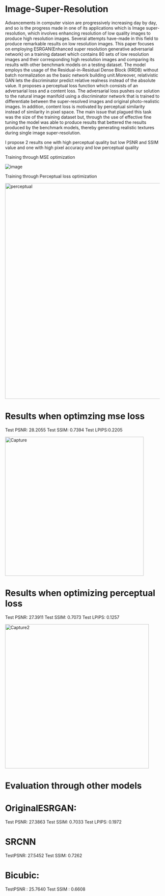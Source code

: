 # Image-Super-Resolution
Advancements in computer vision are progressively increasing day by day, and so is the
progress made in one of its applications which is Image super-resolution, which involves
enhancing resolution of low quality images to produce high resolution images. Several
attempts have-made in this field to produce remarkable results on low resolution
images.
This paper focuses on employing ESRGAN(Enhanced super resolution generative
adversarial network) on a training dataset which contains 80 sets of low resolution
images and their corresponding high resolution images and comparing its results with
other benchmark models on a testing dataset. The model employs the usage of the
Residual-in-Residual Dense Block (RRDB) without batch normalization as the basic
network building unit.Moreover, relativistic GAN lets the discriminator predict relative
realness instead of the absolute value. It proposes a perceptual loss function which
consists of an adversarial loss and a content loss. The adversarial loss pushes our
solution to the natural image manifold using a discriminator network that is trained to
differentiate between the super-resolved images and original photo-realistic images. In
addition, content loss is motivated by perceptual similarity instead of similarity in pixel
space.
The main issue that plagued this task was the size of the training dataset but, through
the use of effective fine tuning the model was able to produce results that bettered the
results produced by the benchmark models, thereby generating realistic textures during
single image super-resolution.


I propose 2 results one with high perceptual quality but low PSNR and SSIM value and one with high pixel accuracy and low perceptual quality


Training through MSE optimization

![image](https://github.com/user-attachments/assets/3b44f276-fb42-4a4e-a92d-5a4a0600d75a)

Training through Perceptual loss optimization

<img width="700" alt="perceptual" src="https://github.com/user-attachments/assets/f1085e13-8210-4274-aace-c3b10a00ed3d" />


# Results when optimzing mse loss
Test PSNR: 28.2055
Test SSIM: 0.7394
Test LPIPS:0.2205



<img width="451" alt="Capture" src="https://github.com/user-attachments/assets/4f7fc105-9fa1-4c3b-8616-6fed51b5c517" />







# Results when optimizing perceptual loss
Test PSNR: 27.3911
Test SSIM: 0.7073
Test LPIPS: 0.1257


<img width="468" alt="Capture2" src="https://github.com/user-attachments/assets/5f475a68-0747-403e-afa8-3d52b00c566e" />


# Evaluation through other models

# OriginalESRGAN:
Test PSNR: 27.3863
Test SSIM: 0.7033
Test LPIPS: 0.1972

# SRCNN
TestPSNR: 27.5452
Test SSIM: 0.7262

# Bicubic:
TestPSNR : 25.7640
Test SSIM : 0.6608









